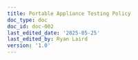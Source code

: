 ```yaml
---
title: Portable Appliance Testing Policy
doc_type: doc
doc_id: doc-002
last_edited_date: '2025-05-25'
last_edited_by: Ryan Laird
version: '1.0'
---
```


<!-- Unsupported block type: unsupported -->

